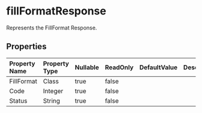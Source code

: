 # **fillFormatResponse**

Represents the FillFormat Response. 

## **Properties**

| Property Name | Property Type | Nullable |  ReadOnly | DefaultValue | Description | 
| :- | :- | :- |:- |  :- | :- |
|FillFormat|Class|true|false |  ||
|Code|Integer|true|false |  ||
|Status|String|true|false |  ||

